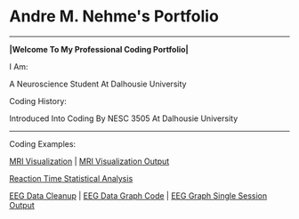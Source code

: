 # Andre M. Nehme's Portfolio

---

**|Welcome To My Professional Coding Portfolio|**

I Am:

A Neuroscience Student At Dalhousie University

Coding History:

Introduced Into Coding By NESC 3505 At Dalhousie University 

---
Coding Examples:

[MRI Visualization](CodeMRI.md) 
|
[MRI Visualization Output](output.png)

[Reaction Time Statistical Analysis](RT.md)

[EEG Data Cleanup](EEG.md)
|
[EEG Data Graph Code](EEGgraph.md)
|
[EEG Graph Single Session Output](EEGDatagraph.png)
